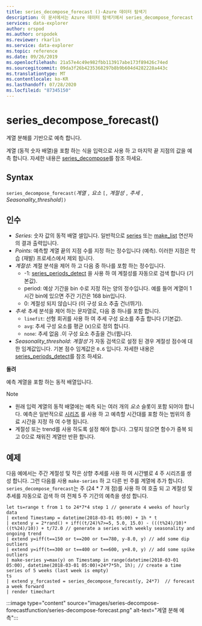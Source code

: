 ```yaml
---
title: series_decompose_forecast ()-Azure 데이터 탐색기
description: 이 문서에서는 Azure 데이터 탐색기에서 series_decompose_forecast ()에 대해 설명 합니다.
services: data-explorer
author: orspod
ms.author: orspodek
ms.reviewer: rkarlin
ms.service: data-explorer
ms.topic: reference
ms.date: 09/26/2019
ms.openlocfilehash: 21a57e4c49e982fbb113917abe173f89426c74ed
ms.sourcegitcommit: 09da3f26b4235368297b8b9b604d4282228a443c
ms.translationtype: MT
ms.contentlocale: ko-KR
ms.lasthandoff: 07/28/2020
ms.locfileid: "87345150"
---
```

# <a name="series_decompose_forecast"></a>series_decompose_forecast()

계열 분해를 기반으로 예측 합니다.

계열 (동적 숫자 배열)을 포함 하는 식을 입력으로 사용 하 고 마지막 끝 지점의 값을 예측 합니다. 자세한 내용은 [series_decompose](series-decomposefunction.md)를 참조 하세요.
 
## <a name="syntax"></a>Syntax

`series_decompose_forecast(`*계열* `,` *요소* `[,` *계절성* `,` *추세* `,` *Seasonality_threshold*`])`

## <a name="arguments"></a>인수

* *Series*: 숫자 값의 동적 배열 셀입니다. 일반적으로 [series](make-seriesoperator.md) 또는 [make_list](makelist-aggfunction.md) 연산자의 결과 출력입니다.
* *Points*: 예측할 계열 끝의 지점 수를 지정 하는 정수입니다 (예측). 이러한 지점은 학습 (재발) 프로세스에서 제외 됩니다.
* *계절성*: 계절 분석을 제어 하 고 다음 중 하나를 포함 하는 정수입니다.
    * -1: [series_periods_detect](series-periods-detectfunction.md) 을 사용 하 여 계절성를 자동으로 검색 합니다 (기본값).
    * period: 예상 기간을 bin 수로 지정 하는 양의 정수입니다. 예를 들어 계열이 1 시간 bin에 있으면 주간 기간은 168 bin입니다.
    * 0: 계절성 되지 않습니다 (이 구성 요소 추출 건너뛰기).
* *추세*: 추세 분석을 제어 하는 문자열로, 다음 중 하나를 포함 합니다.
    * `linefit`: 선형 회귀를 사용 하 여 추세 구성 요소를 추출 합니다 (기본값).
    * `avg`: 추세 구성 요소를 평균 (x)으로 정의 합니다.
    * `none`: 추세 없음 .이 구성 요소 추출을 건너뜁니다.
* *Seasonality_threshold*: *계절성* 가 자동 검색으로 설정 된 경우 계절성 점수에 대 한 임계값입니다. 기본 점수 임계값은 `0.6` 입니다. 자세한 내용은 [series_periods_detect](series-periods-detectfunction.md)를 참조 하세요.

**돌려**

 예측 계열을 포함 하는 동적 배열입니다.

> [!NOTE]
> * 원래 입력 계열의 동적 배열에는 예측 되는 여러 개의 *요소* 슬롯이 포함 되어야 합니다. 예측은 일반적으로 [시리즈](make-seriesoperator.md) 를 사용 하 고 예측할 시간대를 포함 하는 범위의 종료 시간을 지정 하 여 수행 됩니다.
> * 계절성 또는 trend를 사용 하도록 설정 해야 합니다. 그렇지 않으면 함수가 중복 되 고 0으로 채워진 계열만 반환 합니다.

## <a name="example"></a>예제

다음 예에서는 주간 계절성 및 작은 상향 추세를 사용 하 여 시간별로 4 주 시리즈를 생성 합니다. 그런 다음를 사용 `make-series` 하 고 다른 빈 주를 계열에 추가 합니다. `series_decompose_forecast`는 주 (24 * 7 개 점)를 사용 하 여 호출 되 고 계절성 및 추세를 자동으로 검색 하 여 전체 5 주 기간의 예측을 생성 합니다.

<!-- csl: https://help.kusto.windows.net:443/Samples -->
```kusto
let ts=range t from 1 to 24*7*4 step 1 // generate 4 weeks of hourly data
| extend Timestamp = datetime(2018-03-01 05:00) + 1h * t 
| extend y = 2*rand() + iff((t/24)%7>=5, 5.0, 15.0) - (((t%24)/10)*((t%24)/10)) + t/72.0 // generate a series with weekly seasonality and ongoing trend
| extend y=iff(t==150 or t==200 or t==780, y-8.0, y) // add some dip outliers
| extend y=iff(t==300 or t==400 or t==600, y+8.0, y) // add some spike outliers
| make-series y=max(y) on Timestamp in range(datetime(2018-03-01 05:00), datetime(2018-03-01 05:00)+24*7*5h, 1h); // create a time series of 5 weeks (last week is empty)
ts 
| extend y_forcasted = series_decompose_forecast(y, 24*7)  // forecast a week forward
| render timechart 
```

:::image type="content" source="images/series-decompose-forecastfunction/series-decompose-forecast.png" alt-text="계열 분해 예측":::
 
